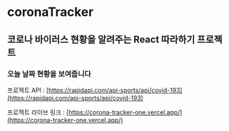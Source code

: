 # coronaTracker

## 코로나 바이러스 현황을 알려주는 React 따라하기 프로젝트

### 오늘 날짜 현황을 보여줍니다

프로젝트 API : [https://rapidapi.com/api-sports/api/covid-193](https://rapidapi.com/api-sports/api/covid-193)

프로젝트 라이브 링크 : [https://corona-tracker-one.vercel.app/](https://corona-tracker-one.vercel.app/)
